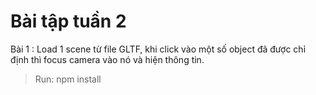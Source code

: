 # Bài tập tuần 2

Bài 1 : Load 1 scene từ file GLTF, khi click vào một số object đã được chỉ định thì focus camera vào nó và hiện thông tin.

> Run: npm install
